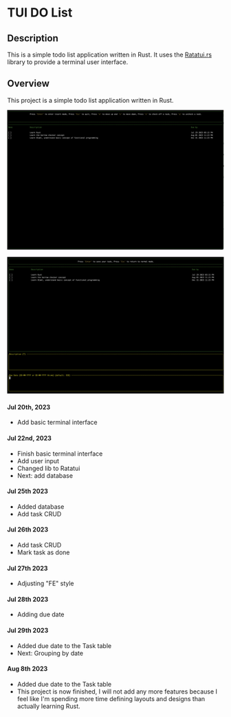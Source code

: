 # TUI DO List

## Description

This is a simple todo list application written in Rust. It uses the [Ratatui.rs](https://github.com/ratatui-org/ratatui) library to provide a terminal user interface.

## Overview

This project is a simple todo list application written in Rust.

![Alt text](ss2.png)

![Alt text](ss1.png)

#### Jul 20th, 2023

- Add basic terminal interface

#### Jul 22nd, 2023

- Finish basic terminal interface
- Add user input
- Changed lib to Ratatui
- Next: add database

#### Jul 25th 2023

- Added database
- Add task CRUD

#### Jul 26th 2023

- Add task CRUD
- Mark task as done

#### Jul 27th 2023

- Adjusting "FE" style

#### Jul 28th 2023

- Adding due date

#### Jul 29th 2023

- Added due date to the Task table
- Next: Grouping by date

#### Aug 8th 2023

- Added due date to the Task table
- This project is now finished, I will not add any more features because I feel like I'm spending more time defining layouts and designs than actually learning Rust.
